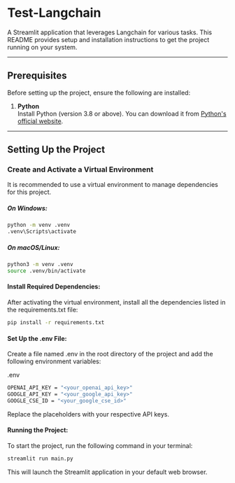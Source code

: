 # Test-Langchain

A Streamlit application that leverages Langchain for various tasks. This README provides setup and installation instructions to get the project running on your system.

---

## Prerequisites

Before setting up the project, ensure the following are installed:

1. **Python**  
   Install Python (version 3.8 or above). You can download it from [Python's official website](https://www.python.org/downloads/).

---

## Setting Up the Project

### Create and Activate a Virtual Environment

It is recommended to use a virtual environment to manage dependencies for this project.

##### **On Windows:**

```bash
python -m venv .venv
.venv\Scripts\activate
```

##### **On macOS/Linux:**

```bash
python3 -m venv .venv
source .venv/bin/activate
```

#### **Install Required Dependencies:**

After activating the virtual environment, install all the dependencies listed in the requirements.txt file:

```bash
pip install -r requirements.txt
```

#### **Set Up the .env File:**

Create a file named .env in the root directory of the project and add the following environment variables:

.env

```bash
OPENAI_API_KEY = "<your_openai_api_key>"
GOOGLE_API_KEY = "<your_google_api_key>"
GOOGLE_CSE_ID = "<your_google_cse_id>"
```

Replace the placeholders with your respective API keys.

#### **Running the Project:**

To start the project, run the following command in your terminal:

```bash
streamlit run main.py
```

This will launch the Streamlit application in your default web browser.
